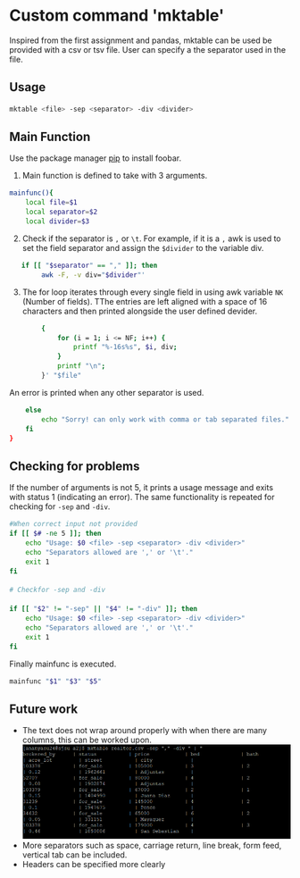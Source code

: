 # Custom command 'mktable'

Inspired from the first assignment and pandas, mktable can be used be provided with a csv or tsv file. User can specify a the separator used in the file.

## Usage

```bash
mktable <file> -sep <separator> -div <divider>
```
## Main Function

Use the package manager [pip](https://pip.pypa.io/en/stable/) to install foobar.  
1. Main function is defined to take with 3 arguments.

  ```bash
  mainfunc(){
      local file=$1
      local separator=$2
      local divider=$3
  ```
  
2. Check if the separator is `,` or `\t`. For example, if it is a `,` awk is used to set the field separator and assign the `$divider` to the variable div.

```bash
   if [[ "$separator" == "," ]]; then
        awk -F, -v div="$divider"'
```

3. The for loop iterates through every single field in using awk variable `NK` (Number of fields).
TThe entries are left aligned with a space of 16 characters and then printed alongside the user defined devider.

```bash
        {
            for (i = 1; i <= NF; i++) {
                printf "%-16s%s", $i, div;
            }
            printf "\n";
        }' "$file"

```
An error is printed when any other separator is used.

```bash
    else
        echo "Sorry! can only work with comma or tab separated files."
    fi
}
```

## Checking for problems

If the number of arguments is not 5, it prints a usage message and exits with status 1 (indicating an error). The same functionality is repeated for checking for `-sep` and `-div`. 

```bash
#When correct input not provided
if [[ $# -ne 5 ]]; then
    echo "Usage: $0 <file> -sep <separator> -div <divider>"
    echo "Separators allowed are ',' or '\t'."
    exit 1
fi

# Checkfor -sep and -div

if [[ "$2" != "-sep" || "$4" != "-div" ]]; then
    echo "Usage: $0 <file> -sep <separator> -div <divider>"
    echo "Separators allowed are ',' or '\t'."
    exit 1
fi
```
Finally mainfunc is executed.
```bash
mainfunc "$1" "$3" "$5"
```

## Future work

- The text does not wrap around properly with when there are many columns, this can be worked upon.
  ![](realtor_problem.png)
- More separators such as space, carriage return, line break, form feed, vertical tab can be included.
- Headers can be specified more clearly
